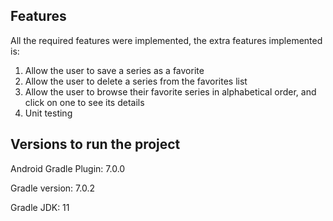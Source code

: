 ## Features

All the required features were implemented, the extra features implemented is:

1. Allow the user to save a series as a favorite
2. Allow the user to delete a series from the favorites list
3. Allow the user to browse their favorite series in alphabetical order, and click on one to
see its details
4. Unit testing

## Versions to run the project

Android Gradle Plugin: 7.0.0

Gradle version: 7.0.2

Gradle JDK: 11

